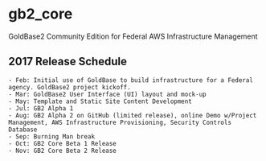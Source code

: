 # gb2_core
GoldBase2 Community Edition for Federal AWS Infrastructure Management  

## 2017 Release Schedule  
    - Feb: Initial use of GoldBase to build infrastructure for a Federal agency. GoldBase2 project kickoff.
    - Mar: GoldBase2 User Interface (UI) layout and mock-up
    - May: Template and Static Site Content Development
    - Jul: GB2 Alpha 1
    - Aug: GB2 Alpha 2 on GitHub (limited release), online Demo w/Project Management, AWS Infrastructure Provisioning, Security Controls Database
    - Sep: Burning Man break
    - Oct: GB2 Core Beta 1 Release
    - Nov: GB2 Core Beta 2 Release
